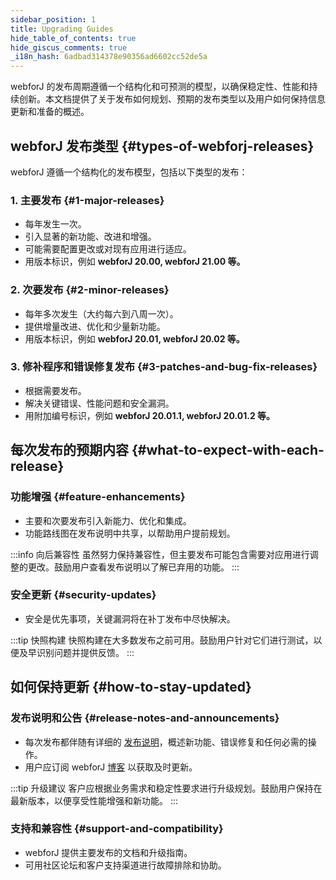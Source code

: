 ```yaml
---
sidebar_position: 1
title: Upgrading Guides
hide_table_of_contents: true
hide_giscus_comments: true
_i18n_hash: 6adbad314378e90356ad6602cc52de5a
---
```

<Head>
  <style>{`
  .container {
    max-width: 65em !important;
  }
  `}</style>
</Head>

webforJ 的发布周期遵循一个结构化和可预测的模型，以确保稳定性、性能和持续创新。本文档提供了关于发布如何规划、预期的发布类型以及用户如何保持信息更新和准备的概述。

## webforJ 发布类型 {#types-of-webforj-releases}

webforJ 遵循一个结构化的发布模型，包括以下类型的发布：

### 1. 主要发布 {#1-major-releases}
- 每年发生一次。
- 引入显著的新功能、改进和增强。
- 可能需要配置更改或对现有应用进行适应。
- 用版本标识，例如 **webforJ 20.00, webforJ 21.00 等。**

### 2. 次要发布 {#2-minor-releases}
- 每年多次发生（大约每六到八周一次）。
- 提供增量改进、优化和少量新功能。
- 用版本标识，例如 **webforJ 20.01, webforJ 20.02 等。**

### 3. 修补程序和错误修复发布 {#3-patches-and-bug-fix-releases}
- 根据需要发布。
- 解决关键错误、性能问题和安全漏洞。
- 用附加编号标识，例如 **webforJ 20.01.1, webforJ 20.01.2 等。**

## 每次发布的预期内容 {#what-to-expect-with-each-release}

### 功能增强 {#feature-enhancements}
- 主要和次要发布引入新能力、优化和集成。
- 功能路线图在发布说明中共享，以帮助用户提前规划。

:::info 向后兼容性
虽然努力保持兼容性，但主要发布可能包含需要对应用进行调整的更改。鼓励用户查看发布说明以了解已弃用的功能。
:::

### 安全更新 {#security-updates}
- 安全是优先事项，关键漏洞将在补丁发布中尽快解决。

:::tip 快照构建
快照构建在大多数发布之前可用。鼓励用户针对它们进行测试，以便及早识别问题并提供反馈。
:::

## 如何保持更新 {#how-to-stay-updated}

### 发布说明和公告 {#release-notes-and-announcements}
- 每次发布都伴随有详细的 [发布说明](https://github.com/webforj/webforj/releases)，概述新功能、错误修复和任何必需的操作。
- 用户应订阅 webforJ [博客](../../blog) 以获取及时更新。

:::tip 升级建议
客户应根据业务需求和稳定性要求进行升级规划。鼓励用户保持在最新版本，以便享受性能增强和新功能。
:::

### 支持和兼容性 {#support-and-compatibility}
- webforJ 提供主要发布的文档和升级指南。
- 可用社区论坛和客户支持渠道进行故障排除和协助。

<DocCardList className="topics-section" />
